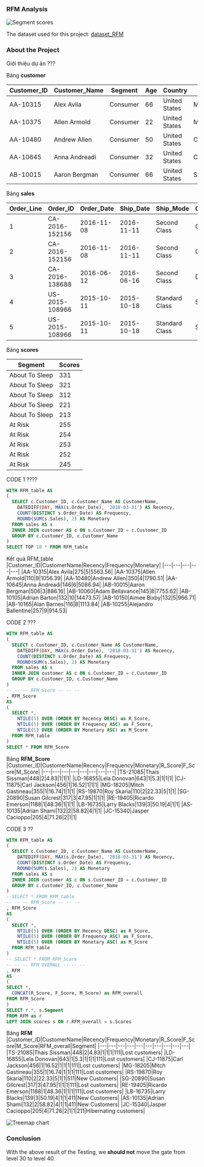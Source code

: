 ### RFM Analysis
![Segment scores](https://github.com/haitran95/My-portfolio/blob/main/Customer%20Segmentation%20using%20RFM%20Analysis/image/segment.PNG)

The dataset used for this project: [dataset_RFM](https://www.kaggle.com/datasets/mursideyarkin/mobile-games-ab-testing-cookie-cats)

### About the Project

Giới thiệu dự án ???

Bảng **customer**

|Customer_ID|Customer_Name|Segment|Age|Country|City|State|Postal_Code|Region|
|---|---|---|---|---|---|---|---|---|
|AA-10315|Alex Avila|Consumer|66|United States|Minneapolis|Minnesota|55407|Central|
|AA-10375|Allen Armold|Consumer|22|United States|Mesa|Arizona|85204|West|
|AA-10480|Andrew Allen|Consumer|50|United States|Concord|North Carolina|28027|South|
|AA-10645|Anna Andreadi|Consumer|32|United States|Chester|Pennsylvania|19013|East|
|AB-10015|Aaron Bergman|Consumer|66|United States|Seattle|Washington|98103|West|

Bảng **sales**

|Order_Line|Order_ID|Order_Date|Ship_Date|Ship_Mode|Customer_ID|Product_ID|Sales|Quantity|Discount|Profit|
|---|---|---|---|---|---|---|---|---|---|---|
|1|CA-2016-152156|2016-11-08|2016-11-11|Second Class|CG-12520|FUR-BO-10001798|261.96|2|0|41.9136|
|2|CA-2016-152156|2016-11-08|2016-11-11|Second Class|CG-12520|FUR-CH-10000454|731.94|3|0|219.582|
|3|CA-2016-138688|2016-06-12|2016-06-16|Second Class|DV-13045|OFF-LA-10000240|14.62|2|0|6.8714|
|4|US-2015-108966|2015-10-11|2015-10-18|Standard Class|SO-20335|FUR-TA-10000577|957.5775|5|0.45|-383.031|
|5|US-2015-108966|2015-10-11|2015-10-18|Standard Class|SO-20335|OFF-ST-10000760|22.368|2|0.2|2.5164|

Bảng **scores**

|Segment|Scores|
|---|---|
|About To Sleep|331|
|About To Sleep|321|
|About To Sleep|312|
|About To Sleep|221|
|About To Sleep|213|
|At Risk|255|
|At Risk|254|
|At Risk|253|
|At Risk|252|
|At Risk|245|

CODE 1 ????
```sql
WITH RFM_table AS
(
  SELECT c.Customer_ID, c.Customer_Name AS CustomerName,
    DATEDIFF(DAY, MAX(s.Order_Date), '2018-03-31') AS Recency,
    COUNT(DISTINCT s.Order_Date) AS Frequency,
    ROUND(SUM(s.Sales), 2) AS Monetary
  FROM sales AS s
  INNER JOIN customer AS c ON s.Customer_ID = c.Customer_ID
  GROUP BY c.Customer_ID, c.Customer_Name
)
SELECT TOP 10 * FROM RFM_table
```

Kết quả  RFM_table
|Customer_ID|CustomerName|Recency|Frequency|Monetary|
|---|---|---|---|---|
|AA-10315|Alex Avila|275|5|5563.56|
|AA-10375|Allen Armold|110|9|1056.39|
|AA-10480|Andrew Allen|350|4|1790.51|
|AA-10645|Anna Andreadi|146|6|5086.94|
|AB-10015|Aaron Bergman|506|3|886.16|
|AB-10060|Adam Bellavance|145|8|7755.62|
|AB-10105|Adrian Barton|132|10|14473.57|
|AB-10150|Aimee Bixby|132|5|966.71|
|AB-10165|Alan Barnes|116|8|1113.84|
|AB-10255|Alejandro Ballentine|257|9|914.53|

CODE 2 ???
```sql
WITH RFM_table AS
(
  SELECT c.Customer_ID, c.Customer_Name AS CustomerName,
    DATEDIFF(DAY, MAX(s.Order_Date), '2018-03-31') AS Recency,
    COUNT(DISTINCT s.Order_Date) AS Frequency,
    ROUND(SUM(s.Sales), 2) AS Monetary
  FROM sales AS s
  INNER JOIN customer AS c ON s.Customer_ID = c.Customer_ID
  GROUP BY c.Customer_ID, c.Customer_Name
)
-- -- -- RFM_Score -- -- --
, RFM_Score 
AS
(
  SELECT *,
    NTILE(5) OVER (ORDER BY Recency DESC) as R_Score,
    NTILE(5) OVER (ORDER BY Frequency ASC) as F_Score,
    NTILE(5) OVER (ORDER BY Monetary ASC) as M_Score
  FROM RFM_table
)
SELECT * FROM RFM_Score
```

Bảng **RFM_Score**
|Customer_ID|CustomerName|Recency|Frequency|Monetary|R_Score|F_Score|M_Score|
|---|---|---|---|---|---|---|---|
|TS-21085|Thais Sissman|448|2|4.83|1|1|1|
|LD-16855|Lela Donovan|643|1|5.3|1|1|1|
|CJ-11875|Carl Jackson|456|1|16.52|1|1|1|
|MG-18205|Mitch Gastineau|355|1|16.74|1|1|1|
|RS-19870|Roy Skaria|110|2|22.33|5|1|1|
|SG-20890|Susan Gilcrest|317|3|47.95|1|1|1|
|RE-19405|Ricardo Emerson|1188|1|48.36|1|1|1|
|LB-16735|Larry Blacks|139|3|50.19|4|1|1|
|AS-10135|Adrian Shami|132|2|58.82|4|1|1|
|JC-15340|Jasper Cacioppo|205|4|71.26|2|1|1|

CODE 3 ??
```SQL
WITH RFM_table AS
(
  SELECT c.Customer_ID, c.Customer_Name AS CustomerName,
    DATEDIFF(DAY, MAX(s.Order_Date), '2018-03-31') AS Recency,
    COUNT(DISTINCT s.Order_Date) AS Frequency,
    ROUND(SUM(s.Sales), 2) AS Monetary
  FROM sales AS s
  INNER JOIN customer AS c ON s.Customer_ID = c.Customer_ID
  GROUP BY c.Customer_ID, c.Customer_Name
)
--SELECT * FROM RFM_table
-- -- -- RFM_Score -- -- --
, RFM_Score 
AS
(
  SELECT *,
    NTILE(5) OVER (ORDER BY Recency DESC) as R_Score,
    NTILE(5) OVER (ORDER BY Frequency ASC) as F_Score,
    NTILE(5) OVER (ORDER BY Monetary ASC) as M_Score
  FROM RFM_table
)
-- SELECT * FROM RFM_Score
-- -- -- RFM OVERALL -- -- --
, RFM
AS
(
SELECT *,
  CONCAT(R_Score, F_Score, M_Score) as RFM_overall
FROM RFM_Score
)
SELECT r.*, s.Segment
FROM RFM as r
LEFT JOIN scores s ON r.RFM_overall = s.Scores
```
Bảng **RFM** 
|Customer_ID|CustomerName|Recency|Frequency|Monetary|R_Score|F_Score|M_Score|RFM_overall|Segment|
|---|---|---|---|---|---|---|---|---|---|
|TS-21085|Thais Sissman|448|2|4.83|1|1|1|111|Lost customers|
|LD-16855|Lela Donovan|643|1|5.3|1|1|1|111|Lost customers|
|CJ-11875|Carl Jackson|456|1|16.52|1|1|1|111|Lost customers|
|MG-18205|Mitch Gastineau|355|1|16.74|1|1|1|111|Lost customers|
|RS-19870|Roy Skaria|110|2|22.33|5|1|1|511|New Customers|
|SG-20890|Susan Gilcrest|317|3|47.95|1|1|1|111|Lost customers|
|RE-19405|Ricardo Emerson|1188|1|48.36|1|1|1|111|Lost customers|
|LB-16735|Larry Blacks|139|3|50.19|4|1|1|411|New Customers|
|AS-10135|Adrian Shami|132|2|58.82|4|1|1|411|New Customers|
|JC-15340|Jasper Cacioppo|205|4|71.26|2|1|1|211|Hibernating customers|

![Treemap chart](https://github.com/haitran95/My-portfolio/blob/main/Customer%20Segmentation%20using%20RFM%20Analysis/image/chart.PNG)
### Conclusion
With the above result of the Testing, we **should not** move the gate from level 30 to level 40.








